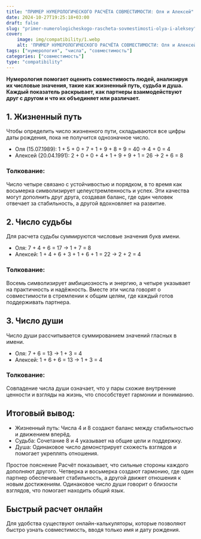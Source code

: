```yaml
---
title: "ПРИМЕР НУМЕРОЛОГИЧЕСКОГО РАСЧЁТА СОВМЕСТИМОСТИ: Оля и Алексей"
date: 2024-10-27T19:25:18+03:00
draft: false
slug: "primer-numerologicheskogo-rascheta-sovmestimosti-olya-i-aleksey"
cover:
    image: img/compatibility/1.webp
    alt: 'ПРИМЕР НУМЕРОЛОГИЧЕСКОГО РАСЧЁТА СОВМЕСТИМОСТИ: Оля и Алексей'
tags: ["нумерология", "числа", "совместимость"]
categories: ["совместимость"]
type: "compatibility"
---
```


**Нумерология помогает оценить совместимость людей, анализируя их числовые значения, такие как жизненный путь, судьба и душа. Каждый показатель раскрывает, как партнеры взаимодействуют друг с другом и что их объединяет или различает.**

## 1. Жизненный путь

Чтобы определить число жизненного пути, складываются все цифры даты рождения, пока не получится однозначное число.
* 	Оля (15.07.1989): 1 + 5 + 0 + 7 + 1 + 9 + 8 + 9 = 40 → 4 + 0 = 4
* 	Алексей (20.04.1991): 2 + 0 + 0 + 4 + 1 + 9 + 9 + 1 = 26 → 2 + 6 = 8

### Толкование:

Число четыре связано с устойчивостью и порядком, в то время как восьмерка символизирует целеустремленность и успех. Эти качества могут дополнить друг друга, создавая баланс, где один человек отвечает за стабильность, а другой вдохновляет на развитие.

## 2. Число судьбы

Для расчета судьбы суммируются числовые значения букв имени.
* 	Оля: 7 + 4 + 6 = 17 → 1 + 7 = 8
* 	Алексей: 1 + 4 + 6 + 3 + 1 + 6 + 1 = 22 → 2 + 2 = 4

### Толкование:

Восемь символизирует амбициозность и энергию, а четыре указывает на практичность и надёжность. Вместе эти числа говорят о совместимости в стремлении к общим целям, где каждый готов поддерживать партнера.

## 3. Число души

Число души рассчитывается суммированием значений гласных в имени.
* 	Оля: 7 + 6 = 13 → 1 + 3 = 4
* 	Алексей: 1 + 6 + 6 = 13 → 1 + 3 = 4

### Толкование:

Совпадение числа души означает, что у пары схожие внутренние ценности и взгляды на жизнь, что способствует гармонии и пониманию.

## Итоговый вывод:

* 	Жизненный путь: Числа 4 и 8 создают баланс между стабильностью и движением вперёд.
* 	Судьба: Сочетание 8 и 4 указывает на общие цели и поддержку.
* 	Душа: Одинаковое число демонстрирует схожесть взглядов и помогает укреплять отношения.

Простое пояснение Расчёт показывает, что сильные стороны каждого дополняют другого. Четверка и восьмерка создают гармонию, где один партнер обеспечивает стабильность, а другой движет отношения к новым достижениям. Одинаковое число души говорит о близости взглядов, что помогает находить общий язык.

## Быстрый расчет онлайн

Для удобства существуют онлайн-калькуляторы, которые позволяют быстро узнать совместимость, вводя только имя и дату рождения.



